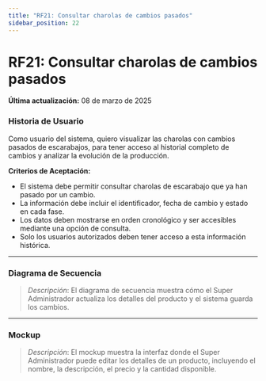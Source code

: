 ```yaml
---
title: "RF21: Consultar charolas de cambios pasados"  
sidebar_position: 22
---
```


# RF21: Consultar charolas de cambios pasados

**Última actualización:** 08 de marzo de 2025

### Historia de Usuario
Como usuario del sistema, quiero visualizar las charolas con cambios pasados de escarabajos, para tener acceso al historial completo de cambios y analizar la evolución de la producción.

  **Criterios de Aceptación:**
  - El sistema debe permitir consultar charolas de escarabajo que ya han pasado por un cambio.
  - La información debe incluir el identificador, fecha de cambio y estado en cada fase.
  - Los datos deben mostrarse en orden cronológico y ser accesibles mediante una opción de consulta.
  - Solo los usuarios autorizados deben tener acceso a esta información histórica.

---

### Diagrama de Secuencia

> *Descripción*: El diagrama de secuencia muestra cómo el Super Administrador actualiza los detalles del producto y el sistema guarda los cambios.

---

### Mockup

> *Descripción*: El mockup muestra la interfaz donde el Super Administrador puede editar los detalles de un producto, incluyendo el nombre, la descripción, el precio y la cantidad disponible.

